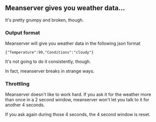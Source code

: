 ## Meanserver gives you weather data…

It's pretty grumpy and broken, though. 

### Output format

Meanserver will give you weather data in the following json format

	{"Temperature":99,"Conditions":"cloudy"}
	
It's not going to do it consistently, though.

In fact, meanserver breaks in strange ways. 

### Throttling

Meanserver doesn't like to work hard. If you ask it for the weather more than once in a 2 second window, meanserver won't let you talk to it for another 4 seconds. 

If you ask again during those 4 seconds, the 4 second window is reset. 
	
